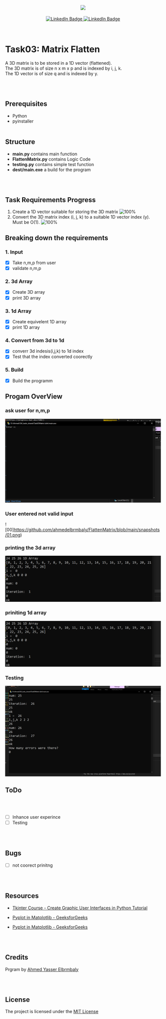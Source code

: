 <div id="header" align="center">
  <img src="https://i.stack.imgur.com/70IaS.gif" width="200"/>
</div>

<br>
<div id="badges" align="center">
 <a href="#">
    <img src="https://img.shields.io/badge/python-version?style=for-the-badge&logo=python&logoColor=white" alt="LinkedIn Badge"/>
  </a>
  <a href="https://www.linkedin.com/in/ahmed-yasser-elbrmbaly/">
    <img src="https://img.shields.io/badge/LinkedIn-blue?style=for-the-badge&logo=linkedin&logoColor=white" alt="LinkedIn Badge"/>
  </a>
  
</div>
<br><br>

# Task03: Matrix Flatten

A 3D matrix is to be stored in a 1D vector (flattened). \
The 3D matrix is of size n x m x p and is indexed by i, j, k. \
The 1D vector is of size q and is indexed by y.

<br><br>

## Prerequisites

* Python
* pyinstaller
<br><br>

## Structure

* **main.py** contains main function
* **FlattenMatrix.py** contains Logic Code
* **testing.py** contains simple test function
* **dest/main.exe** a build for the program

<br><br>

## Task Requirements Progress

1. Create a 1D vector suitable for storing the 3D matrix
![100%](https://progress-bar.dev/100/)
2. Convert the 3D matrix index (i, j, k) to a suitable 1D vector index (y). Must be O(1).
![100%](https://progress-bar.dev/100/)

## Breaking down the requirements

### 1. Input

* [x] Take n,m,p from user
* [x] validate n,m,p

### 2. 3d Array

* [x] Create 3D array
* [x] print 3D array

### 3. 1d Array

* [x] Create equivelent 1D array
* [x] print 1D array

### 4. Convert from 3d to 1d

* [x] converr 3d indesis(i,j,k) to 1d index
* [x] Test that the index converted coorectly

### 5. Build

* [x] Build the programm

## Progam OverView

### ask user for n,m,p

![00](https://github.com/ahmedelbrmbaly/FlattenMatrix/blob/main/snapshots/0.png)

### User entered not valid input

![00]<https://github.com/ahmedelbrmbaly/FlattenMatrix/blob/main/snapshots/01.png>)

### printing the 3d array

![00](https://github.com/ahmedelbrmbaly/FlattenMatrix/blob/main/snapshots/03.png)

### priniting 1d array

![00](https://github.com/ahmedelbrmbaly/FlattenMatrix/blob/main/snapshots/03.png)

### Testing

![00](https://github.com/ahmedelbrmbaly/FlattenMatrix/blob/main/snapshots/04.png)

## ToDo

<br><br>

* [ ] Inhance user experince
* [ ] Testing

<br><br>

## Bugs

* [ ] not coorect prinitng

<br><br>

## Resources

* [Tkinter Course - Create Graphic User Interfaces in Python Tutorial](https://youtu.be/YXPyB4XeYLA)

* [Pyplot in Matplotlib - GeeksforGeeks](https://www.geeksforgeeks.org/plot-mathematical-expressions-in-python-using-matplotlib/)

* [Pyplot in Matplotlib - GeeksforGeeks](https://www.geeksforgeeks.org/matplotlib-tutorial/#:~:text=the%20next%20section.-,Pyplot,plotting%20area%20in%20a%20figure.)

<br><br>

## Credits

Prgram by [Ahmed Yasser Elbrmbaly](https://www.linkedin.com/in/ahmed-yasser-elbrmbaly/)

<br><br>

## License

The project is licensed under the [MIT License](https://en.wikipedia.org/wiki/MIT_License)
